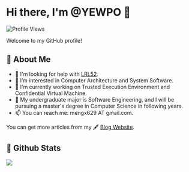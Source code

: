 # Hi there, I'm @YEWPO 👋

![Profile Views](https://komarev.com/ghpvc/?username=YEWPO&color=blueviolet&style=flat-square)

Welcome to my GitHub profile!

## 🚀 About Me
- 👯 I'm looking for help with [LRL52](https://github.com/LRL52).
- 👀 I’m interested in Computer Architecture and System Software.
- 🔭 I'm currently working on Trusted Execution Environment and Confidential Virtual Machine.
- 🌱 My undergraduate major is Software Engineering, and I will be pursuing a master's degree in Computer Science in following years.
- 📫 You can reach me: mengx629 AT gmail.com.

You can get more articles from my 🖋 [Blog Website](https://www.yewpo.top).

## 🎯 Github Stats

<img src="https://github-readme-stats.vercel.app/api?username=YEWPO&show_icon=true&theme=buefy&hide_border=true" align="left" />
